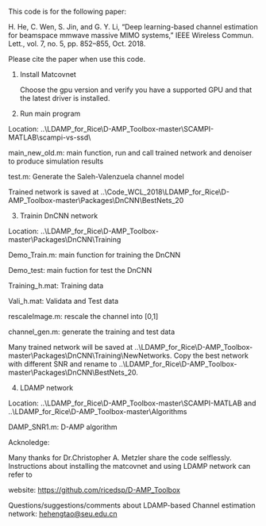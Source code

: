 This code is for the following paper: 

H. He, C. Wen, S. Jin, and G. Y. Li, “Deep learning-based channel estimation for beamspace mmwave massive MIMO
systems,” IEEE Wireless Commun. Lett., vol. 7, no. 5, pp. 852–855, Oct. 2018.


Please cite the paper when use this code.

1. Install Matcovnet 

    Choose the gpu version and verify you have a supported GPU and that the latest driver is installed.

    
2. Run main program 

Location: ..\LDAMP_for_Rice\D-AMP_Toolbox-master\SCAMPI-MATLAB\scampi-vs-ssd\

main_new_old.m: main function, run and call trained network and denoiser to produce simulation results 

test.m: Generate the Saleh-Valenzuela channel model

Trained network is saved at ..\Code_WCL_2018\LDAMP_for_Rice\D-AMP_Toolbox-master\Packages\DnCNN\BestNets_20

3. Trainin DnCNN network

Location: ..\LDAMP_for_Rice\D-AMP_Toolbox-master\Packages\DnCNN\Training

Demo_Train.m: main function for training the DnCNN

Demo_test: main fuction for test the DnCNN

Training_h.mat: Training data

Vali_h.mat: Validata and Test data

rescaleImage.m: rescale the channel into [0,1]

channel_gen.m: generate the training and test data

Many trained network will be saved at ..\LDAMP_for_Rice\D-AMP_Toolbox-master\Packages\DnCNN\Training\NewNetworks. Copy the best network with different SNR and rename to 
..\LDAMP_for_Rice\D-AMP_Toolbox-master\Packages\DnCNN\BestNets_20.

4. LDAMP network

Location: ..\LDAMP_for_Rice\D-AMP_Toolbox-master\SCAMPI-MATLAB and ..\LDAMP_for_Rice\D-AMP_Toolbox-master\Algorithms

DAMP_SNR1.m: D-AMP algorithm

Acknoledge:

Many thanks for Dr.Christopher A. Metzler share the code selflessly. Instructions about installing the matcovnet and using LDAMP network can refer to

website: https://github.com/ricedsp/D-AMP_Toolbox

Questions/suggestions/comments about LDAMP-based Channel estimation network: hehengtao@seu.edu.cn
